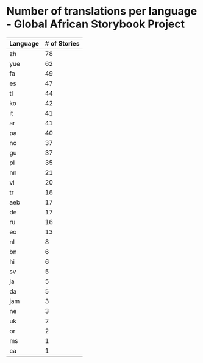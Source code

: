# Number of translations per language - Global African Storybook Project

Language | # of Stories
-------- | ------------
zh | 78
yue | 62
fa | 49
es | 47
tl | 44
ko | 42
it | 41
ar | 41
pa | 40
no | 37
gu | 37
pl | 35
nn | 21
vi | 20
tr | 18
aeb | 17
de | 17
ru | 16
eo | 13
nl | 8
bn | 6
hi | 6
sv | 5
ja | 5
da | 5
jam | 3
ne | 3
uk | 2
or | 2
ms | 1
ca | 1
